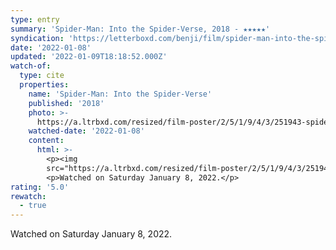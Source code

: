 ```yaml
---
type: entry
summary: 'Spider-Man: Into the Spider-Verse, 2018 - ★★★★★'
syndication: 'https://letterboxd.com/benji/film/spider-man-into-the-spider-verse/2/'
date: '2022-01-08'
updated: '2022-01-09T18:18:52.000Z'
watch-of:
  type: cite
  properties:
    name: 'Spider-Man: Into the Spider-Verse'
    published: '2018'
    photo: >-
      https://a.ltrbxd.com/resized/film-poster/2/5/1/9/4/3/251943-spider-man-into-the-spider-verse-0-500-0-750-crop.jpg?k=f21635e02d
    watched-date: '2022-01-08'
    content:
      html: >-
        <p><img
        src="https://a.ltrbxd.com/resized/film-poster/2/5/1/9/4/3/251943-spider-man-into-the-spider-verse-0-500-0-750-crop.jpg?k=f21635e02d"/></p>
        <p>Watched on Saturday January 8, 2022.</p>
rating: '5.0'
rewatch:
  - true
---
```

Watched on Saturday January 8, 2022.
